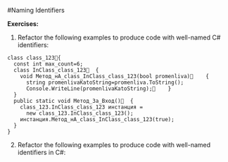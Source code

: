 #Naming Identifiers

**Exercises:**

1. Refactor the following examples to produce code with well-named C# identifiers:
  ```
  class class_123{
    const int max_count=6;
    class InClass_class_123  {
      void Метод_нА_class_InClass_class_123(bool promenliva)    {
        string promenlivaKatoString=promenliva.ToString();
        Console.WriteLine(promenlivaKatoString);    }
    }    
    public static void Метод_За_Вход()  {
      class_123.InClass_class_123 инстанция =
        new class_123.InClass_class_123();
      инстанция.Метод_нА_class_InClass_class_123(true); 
    }
  }
  ```

2. Refactor the following examples to produce code with well-named identifiers in C#:
